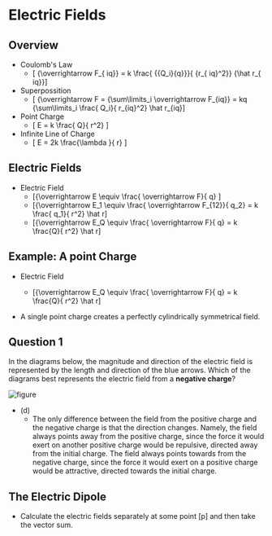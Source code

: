 # Electric Fields

## Overview

* Coulomb's Law
  * \[ {\overrightarrow F_{ iq}} = k \frac{ {{Q_i}{q}}}{ {r_{ iq}^2}} {\hat r_{ iq}}\]
* Superpossition
  * \[ {\overrightarrow F = {\sum\limits_i \overrightarrow F_{iq}} = kq {\sum\limits_i \frac{ Q_i}{ r_{iq}^2} \hat r_{iq}\]
* Point Charge
  * \[ E = k \frac{ Q}{ r^2} \]
* Infinite Line of Charge
  * \[ E = 2k \frac{\lambda }{ r} \]

## Electric Fields

* Electric Field
  * \[{\overrightarrow E \equiv \frac{ \overrightarrow F}{ q} \]
  * \[{\overrightarrow E_1 \equiv \frac{ \overrightarrow F_{12}}{ q_2} = k \frac{ q_1}{ r^2} \hat r\]
  * \[{\overrightarrow E_Q \equiv \frac{ \overrightarrow F}{ q} = k \frac{Q}{ r^2} \hat r\]

## Example: A point Charge

* Electric Field
  * \[{\overrightarrow E_Q \equiv \frac{ \overrightarrow F}{ q} = k \frac{Q}{ r^2} \hat r\]

* A single point charge creates a perfectly cylindrically symmetrical field.

## Question 1

In the diagrams below, the magnitude and direction of the electric field is represented 
by the length and direction of the blue arrows. Which of the diagrams best represents 
the electric field from a **negative charge**?

![figure](http://public.kurtrudolph.net/00/Screen%20Shot%202012-06-11%20at%2010.46.19%20PM.png)

* (d)
  * The only difference between the field from the positive charge and the negative 
charge is that the direction changes. Namely, the field always points away from the 
positive charge, since the force it would exert on another positive charge would be 
repulsive, directed away from the initial charge. The field always points towards 
from the negative charge, since the force it would exert on a positive charge would 
be attractive, directed towards the initial charge.

## The Electric Dipole

* Calculate the electric fields separately at some point \[p\] and then take the
vector sum.